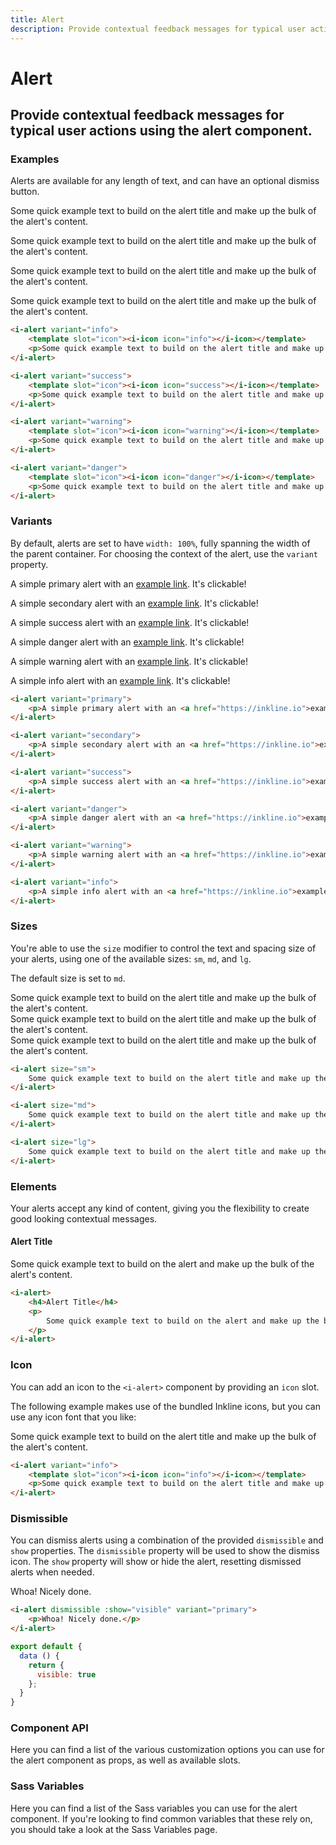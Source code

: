 ```yaml
---
title: Alert
description: Provide contextual feedback messages for typical user actions using the alert component. 
---
```


# Alert
## Provide contextual feedback messages for typical user actions using the alert component. 

### Examples
Alerts are available for any length of text, and can have an optional dismiss button. 

<i-code title="Alert Examples">
<i-tab type="preview">
    <i-alert variant="info" class="_margin-bottom-1">
        <template slot="icon"><i-icon icon="info"></i-icon></template>
        <p>Some quick example text to build on the alert title and make up the bulk of the alert's content.</p>
    </i-alert>
    <i-alert variant="success" class="_margin-bottom-1">
        <template slot="icon"><i-icon icon="check"></i-icon></template>
        <p>Some quick example text to build on the alert title and make up the bulk of the alert's content.</p>
    </i-alert>
    <i-alert variant="warning" class="_margin-bottom-1">
        <template slot="icon"><i-icon icon="warning"></i-icon></template>
        <p>Some quick example text to build on the alert title and make up the bulk of the alert's content.</p>
    </i-alert>
    <i-alert variant="danger">
        <template slot="icon"><i-icon icon="danger"></i-icon></template>
        <p>Some quick example text to build on the alert title and make up the bulk of the alert's content.</p>
    </i-alert>
</i-tab>
<i-tab type="html">

~~~html
<i-alert variant="info">
    <template slot="icon"><i-icon icon="info"></i-icon></template>
    <p>Some quick example text to build on the alert title and make up the bulk of the alert's content.</p>
</i-alert>
~~~
~~~html
<i-alert variant="success">
    <template slot="icon"><i-icon icon="success"></i-icon></template>
    <p>Some quick example text to build on the alert title and make up the bulk of the alert's content.</p>
</i-alert>
~~~
~~~html
<i-alert variant="warning">
    <template slot="icon"><i-icon icon="warning"></i-icon></template>
    <p>Some quick example text to build on the alert title and make up the bulk of the alert's content.</p>
</i-alert>
~~~
~~~html
<i-alert variant="danger">
    <template slot="icon"><i-icon icon="danger"></i-icon></template>
    <p>Some quick example text to build on the alert title and make up the bulk of the alert's content.</p>
</i-alert>
~~~

</i-tab>
</i-code>

### Variants
By default, alerts are set to have `width: 100%`, fully spanning the width of the parent container. For choosing the context of the alert, use the `variant` property.

<i-code title="Alert Variants">
<i-tab type="preview">
    <div class="_margin-bottom-1">
        <i-alert variant="primary">
            <p>A simple primary alert with an <a href="https://inkline.io" onclick="return false;">example link</a>. It's clickable!</p>
        </i-alert>
    </div>
    <div class="_margin-bottom-1">
        <i-alert variant="secondary">
            <p>A simple secondary alert with an <a href="https://inkline.io" onclick="return false;">example link</a>. It's clickable!</p>
        </i-alert>
    </div>
    <div class="_margin-bottom-1">
        <i-alert variant="success">
            <p>A simple success alert with an <a href="https://inkline.io" onclick="return false;">example link</a>. It's clickable!</p>
        </i-alert>
    </div>
    <div class="_margin-bottom-1">
        <i-alert variant="danger">
            <p>A simple danger alert with an <a href="https://inkline.io" onclick="return false;">example link</a>. It's clickable!</p>
        </i-alert>
    </div>
    <div class="_margin-bottom-1">
        <i-alert variant="warning">
            <p>A simple warning alert with an <a href="https://inkline.io" onclick="return false;">example link</a>. It's clickable!</p>
        </i-alert>
    </div>
    <div>
        <i-alert variant="info">
            <p>A simple info alert with an <a href="https://inkline.io" onclick="return false;">example link</a>. It's clickable!</p>
        </i-alert>
    </div>
</i-tab>
<i-tab type="html">

~~~html
<i-alert variant="primary">
    <p>A simple primary alert with an <a href="https://inkline.io">example link</a>. It's clickable!</p>
</i-alert>
~~~
~~~html
<i-alert variant="secondary">
    <p>A simple secondary alert with an <a href="https://inkline.io">example link</a>. It's clickable!</p>
</i-alert>
~~~
~~~html
<i-alert variant="success">
    <p>A simple success alert with an <a href="https://inkline.io">example link</a>. It's clickable!</p>
</i-alert>
~~~
~~~html
<i-alert variant="danger">
    <p>A simple danger alert with an <a href="https://inkline.io">example link</a>. It's clickable!</p>
</i-alert>
~~~
~~~html
<i-alert variant="warning">
    <p>A simple warning alert with an <a href="https://inkline.io">example link</a>. It's clickable!</p>
</i-alert>
~~~
~~~html
<i-alert variant="info">
    <p>A simple info alert with an <a href="https://inkline.io">example link</a>. It's clickable!</p>
</i-alert>
~~~

</i-tab>
</i-code>

### Sizes
You're able to use the `size` modifier to control the text and spacing size of your alerts, using one of the available sizes: `sm`, `md`, and `lg`. 

The default size is set to `md`.

<i-code title="Alert Sizes">
<i-tab type="preview">
    <div class="_margin-bottom-1">
        <i-alert size="sm">
            Some quick example text to build on the alert title and make up the bulk of the alert's content.
        </i-alert>
    </div>
    <div class="_margin-bottom-1">
        <i-alert size="md">
            Some quick example text to build on the alert title and make up the bulk of the alert's content.
        </i-alert>
    </div>
    <div>
        <i-alert size="lg">
            Some quick example text to build on the alert title and make up the bulk of the alert's content.
        </i-alert>
    </div>
</i-tab>
<i-tab type="html">

~~~html
<i-alert size="sm">
    Some quick example text to build on the alert title and make up the bulk of the alert's content.
</i-alert>
~~~
~~~html
<i-alert size="md">
    Some quick example text to build on the alert title and make up the bulk of the alert's content.
</i-alert>
~~~
~~~html
<i-alert size="lg">
    Some quick example text to build on the alert title and make up the bulk of the alert's content.
</i-alert>
~~~

</i-tab>
</i-code>

### Elements
Your alerts accept any kind of content, giving you the flexibility to create good looking contextual messages.

<i-code title="Alert Elements">
<i-tab type="preview">
    <div>
        <i-alert>
            <h4>Alert Title</h4>
            <p>
                Some quick example text to build on the alert and make up the bulk of the alert's content.
            </p>
        </i-alert>
    </div>
</i-tab>
<i-tab type="html">

~~~html
<i-alert>
    <h4>Alert Title</h4>
    <p>
        Some quick example text to build on the alert and make up the bulk of the alert's content.
    </p>
</i-alert>
~~~

</i-tab>
</i-code>

### Icon
You can add an icon to the `<i-alert>` component by providing an `icon` slot. 

The following example makes use of the bundled Inkline icons, but you can use any icon font that you like:

<i-code title="Alert Icon">
<i-tab type="preview">
    <i-alert variant="info" class="_margin-bottom-1">
        <template slot="icon"><i-icon icon="info"></i-icon></template>
        <p>Some quick example text to build on the alert title and make up the bulk of the alert's content.</p>
    </i-alert>
</i-tab>
<i-tab type="html">

~~~html
<i-alert variant="info">
    <template slot="icon"><i-icon icon="info"></i-icon></template>
    <p>Some quick example text to build on the alert title and make up the bulk of the alert's content.</p>
</i-alert>
~~~

</i-tab>
</i-code>

### Dismissible
You can dismiss alerts using a combination of the provided `dismissible` and `show` properties. The `dismissible` property will be used to show the dismiss icon. The `show` property will show or hide the alert, resetting dismissed alerts when needed.

<i-code title="Dismissible Alert">
<i-tab type="preview">
    <i-alert dismissible :show="visible" variant="primary">
        <p>Whoa! Nicely done.</p>
    </i-alert>
</i-tab>
<i-tab type="html">

~~~html
<i-alert dismissible :show="visible" variant="primary">
    <p>Whoa! Nicely done.</p>
</i-alert>
~~~

</i-tab>
<i-tab type="js">

~~~js
export default {
  data () {
    return {
      visible: true
    };
  }
}
~~~

</i-tab>
</i-code>

### Component API
Here you can find a list of the various customization options you can use for the alert component as props, as well as available slots.

<i-code title="Alert API" markup="i-alert" expanded>
    <i-tab type="props">
        <api-table>
            <api-table-row>
                <template slot="property">dismissLabel</template>
                <template slot="description">Sets the dismiss lable, replaceable using the <code>dismiss</code> slot.</template>
                <template slot="type"><code>String</code></template>
                <template slot="values"></template>
                <template slot="default"><code>×</code></template>
            </api-table-row>
            <api-table-row>
                <template slot="property">dismissible</template>
                <template slot="description">Sets the alert as dismissible.</template>
                <template slot="type"><code>Boolean</code></template>
                <template slot="values"><code>true</code>, <code>false</code></template>
                <template slot="default"><code>false</code></template>
            </api-table-row>
            <api-table-row>
                <template slot="property">show</template>
                <template slot="description">Sets the dismiss <code>v-model</code> for the alert component. Alert is only visible if show is <code>true</code>.</template>
                <template slot="type"><code>Boolean</code></template>
                <template slot="values"><code>true</code>, <code>false</code></template>
                <template slot="default"><code>true</code></template>
            </api-table-row>
            <api-table-row>
                <template slot="property">size</template>
                <template slot="description">Sets the size of the alert component.</template>
                <template slot="type"><code>String</code></template>
                <template slot="values"><code>sm</code>, <code>md</code>, <code>lg</code></template>
                <template slot="default"><code>md</code></template>
            </api-table-row>
            <api-table-row>
                <template slot="property">variant</template>
                <template slot="description">Sets the color variant of the alert component.</template>
                <template slot="type"><code>String</code></template>
                <template slot="values"><code>primary</code>, <code>secondary</code>, <code>success</code>, <code>danger</code>, <code>warning</code>, <code>info</code></template>
                <template slot="default"><code>primary</code></template>
            </api-table-row>
        </api-table>
    </i-tab>
    <i-tab type="slots">
        <api-table>
            <api-table-row>
                <template slot="slot">default</template>
                <template slot="description">Slot for alert default content.</template>
            </api-table-row>
            <api-table-row>
                <template slot="slot">dismiss</template>
                <template slot="description">Slot for alert dismiss button.</template>
            </api-table-row>
            <api-table-row>
                <template slot="slot">icon</template>
                <template slot="description">Slot for alert icon.</template>
            </api-table-row>
        </api-table>
    </i-tab>
</i-code>

### Sass Variables
Here you can find a list of the Sass variables you can use for the alert component. If you're looking to find common variables that these rely on, you should take a look at the <nuxt-link :to="{ name: 'docs-core-sass-variables' }">Sass Variables</nuxt-link> page.

<i-code title="Alert" expanded>
    <i-tab type="scss">
        <api-table>
            <api-table-row>
                <template slot="property">$alert-font-size</template>
                <template slot="default"><code>$font-size</code></template>
            </api-table-row>
            <api-table-row>
                <template slot="property">$alert-font-weight</template>
                <template slot="default"><code>font-weight(normal)</code></template>
            </api-table-row>
            <api-table-row>
                <template slot="property">$alert-line-height</template>
                <template slot="default"><code>$line-height</code></template>
            </api-table-row>
            <api-table-row>
                <template slot="property">$alert-border-width</template>
                <template slot="default"><code>$border-width</code></template>
            </api-table-row>
            <api-table-row>
                <template slot="property">$alert-border-radius</template>
                <template slot="default"><code>$border-radius</code></template>
            </api-table-row>
            <api-table-row>
                <template slot="property">$alert-padding-base</template>
                <template slot="default"><code>$spacer</code></template>
            </api-table-row>
            <api-table-row>
                <template slot="property">$alert-padding</template>
                <template slot="default"><code>size-map($alert-padding-base, $sizes, $size-multipliers)</code></template>
            </api-table-row>
            <api-table-row>
                <template slot="property">$alert-dismiss-size</template>
                <template slot="default"><code>1rem</code></template>
            </api-table-row>
            <api-table-row>
                <template slot="property">$alert-color-for-light-variant</template>
                <template slot="default"><code>$color-for-light-variant</code></template>
            </api-table-row>
            <api-table-row>
                <template slot="property">$alert-color-for-dark-variant</template>
                <template slot="default"><code>$color-for-dark-variant</code></template>
            </api-table-row>
            <api-table-row>
                <template slot="property">$alert-variant-{variant}</template>
                <template slot="default"><code>alert-variant($color-{variant})</code></template>
            </api-table-row>
            <api-table-row>
                <template slot="property">$alert-variants</template>
<template slot="default-row">
                
~~~scss
(
    primary: $alert-variant-primary,
    secondary: $alert-variant-secondary,
    info: $alert-variant-info,
    success: $alert-variant-success,
    warning: $alert-variant-warning,
    danger: $alert-variant-danger
)
~~~
                
</template>
            </api-table-row>
            <api-table-row>
                <template slot="function">alert-variant</template>
<template slot="default-row">
                
~~~scss
@function alert-variant($variant) {
    $alert-variant-background: $variant;
    $alert-variant-border-color: darken($alert-variant-background, 10%);
    $alert-variant-color: variant-color-by-luminance($variant, $alert-color-for-light-variant, $alert-color-for-dark-variant);
    $alert-variant-link-color: $alert-variant-color;
    $alert-variant-code-background: darken($variant, 10%);
    $alert-variant-code-color: $alert-variant-color;

    $variant-map: (
        background: $alert-variant-background,
        border-color: $alert-variant-border-color,
        color: $alert-variant-color,
        link-color: $alert-variant-link-color,
        code-color: $alert-variant-code-color,
        code-background: $alert-variant-code-background
    );

    @return $variant-map;
}
~~~
                
</template>
            </api-table-row>
        </api-table>
    </i-tab>
</i-code> 

